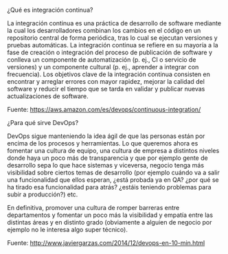 ¿Qué es integración continua?

La integración continua es una práctica de desarrollo de software mediante la cual los desarrolladores combinan los cambios en el código en un repositorio central de forma periódica, tras lo cual se ejecutan versiones y pruebas automáticas. La integración continua se refiere en su mayoría a la fase de creación o integración del proceso de publicación de software y conlleva un componente de automatización (p. ej., CI o servicio de versiones) y un componente cultural (p. ej., aprender a integrar con frecuencia). Los objetivos clave de la integración continua consisten en encontrar y arreglar errores con mayor rapidez, mejorar la calidad del software y reducir el tiempo que se tarda en validar y publicar nuevas actualizaciones de software.

Fuente: https://aws.amazon.com/es/devops/continuous-integration/

¿Para qué sirve DevOps?

DevOps sigue manteniendo la idea ágil de que las personas están por encima de los procesos y herramientas. Lo que queremos ahora es fomentar una cultura de equipo, una cultura de empresa a distintos niveles donde haya un poco más de transparencia y que por ejemplo gente de desarrollo sepa lo que hace sistemas y viceversa, negocio tenga más visibilidad sobre ciertos temas de desarrollo (por ejemplo cuándo va a salir una funcionalidad que ellos esperan, ¿está probada ya en QA? ¿por qué se ha tirado esa funcionalidad para atrás? ¿estáis teniendo problemas para subir a producción?) etc.

En definitiva, promover una cultura de romper barreras entre departamentos y fomentar un poco más la visibilidad y empatía entre las distintas áreas y en distinto grado (obviamente a alguien de negocio por ejemplo no le interesa algo super técnico).

Fuente: http://www.javiergarzas.com/2014/12/devops-en-10-min.html
